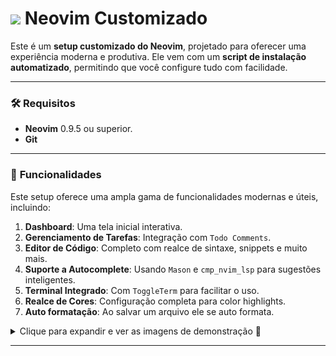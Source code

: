 # <img src="https://cdn.jsdelivr.net/gh/devicons/devicon@latest/icons/neovim/neovim-original.svg" width="50" /> **Neovim Customizado**

Este é um **setup customizado do Neovim**, projetado para oferecer uma experiência moderna e produtiva. Ele vem com um **script de instalação automatizado**, permitindo que você configure tudo com facilidade.

---

### 🛠️ **Requisitos**

- **Neovim** 0.9.5 ou superior.
- **Git**

---

### 🚀 **Funcionalidades**

Este setup oferece uma ampla gama de funcionalidades modernas e úteis, incluindo:

1. **Dashboard**: Uma tela inicial interativa.
2. **Gerenciamento de Tarefas**: Integração com `Todo Comments`.
3. **Editor de Código**: Completo com realce de sintaxe, snippets e muito mais.
4. **Suporte a Autocomplete**: Usando `Mason` e `cmp_nvim_lsp` para sugestões inteligentes.
5. **Terminal Integrado**: Com `ToggleTerm` para facilitar o uso.
6. **Realce de Cores**: Configuração completa para color highlights.
7. **Auto formatação**: Ao salvar um arquivo ele se auto formata.

<details>
  <summary>Clique para expandir e ver as imagens de demonstração 📸</summary>

  - **Dashboard**
    ![Dashboard](./assets/dashboard.png)

  - **Gerenciamento de Tarefas**
    ![Todo Comments](./assets/todo.png)

  - **Editor de Código**
    ![Editor de Código](./assets/editor.png)

  - **Autocomplete**
    ![Autocomplete](./assets/autocomplete.png)

  - **Terminal Integrado**
    ![Terminal Integrado](./assets/toggle-term.png)

  - **Color Highlights**
    ![Realce de Cores](./assets/colors.png)

</details>

---
